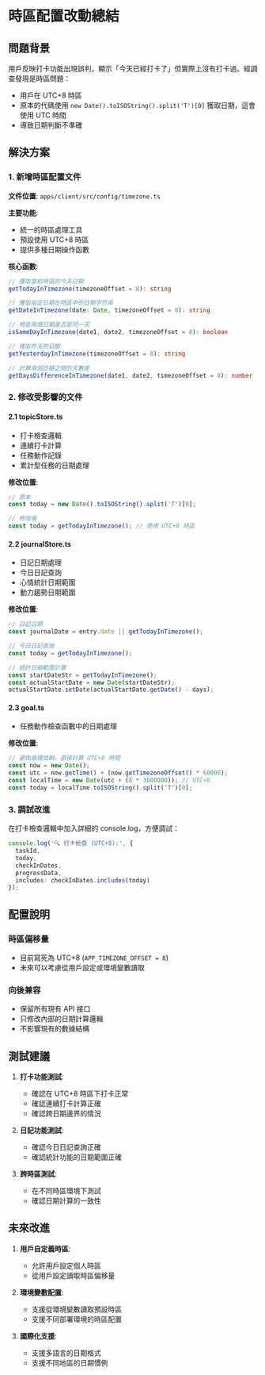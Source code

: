 # 時區配置改動總結

## 問題背景
用戶反映打卡功能出現誤判，顯示「今天已經打卡了」但實際上沒有打卡過。經調查發現是時區問題：
- 用戶在 UTC+8 時區
- 原本的代碼使用 `new Date().toISOString().split('T')[0]` 獲取日期，這會使用 UTC 時間
- 導致日期判斷不準確

## 解決方案

### 1. 新增時區配置文件
**文件位置**: `apps/client/src/config/timezone.ts`

**主要功能**:
- 統一的時區處理工具
- 預設使用 UTC+8 時區
- 提供多種日期操作函數

**核心函數**:
```typescript
// 獲取當前時區的今天日期
getTodayInTimezone(timezoneOffset = 8): string

// 獲取指定日期在時區中的日期字符串
getDateInTimezone(date: Date, timezoneOffset = 8): string

// 檢查兩個日期是否是同一天
isSameDayInTimezone(date1, date2, timezoneOffset = 8): boolean

// 獲取昨天的日期
getYesterdayInTimezone(timezoneOffset = 8): string

// 計算兩個日期之間的天數差
getDaysDifferenceInTimezone(date1, date2, timezoneOffset = 8): number
```

### 2. 修改受影響的文件

#### 2.1 topicStore.ts
- 打卡檢查邏輯
- 連續打卡計算
- 任務動作記錄
- 累計型任務的日期處理

**修改位置**:
```typescript
// 原本
const today = new Date().toISOString().split('T')[0];

// 修改後
const today = getTodayInTimezone(); // 使用 UTC+8 時區
```

#### 2.2 journalStore.ts
- 日記日期處理
- 今日日記查詢
- 心情統計日期範圍
- 動力趨勢日期範圍

**修改位置**:
```typescript
// 日記日期
const journalDate = entry.date || getTodayInTimezone();

// 今日日記查詢
const today = getTodayInTimezone();

// 統計日期範圍計算
const startDateStr = getTodayInTimezone();
const actualStartDate = new Date(startDateStr);
actualStartDate.setDate(actualStartDate.getDate() - days);
```

#### 2.3 goal.ts
- 任務動作檢查函數中的日期處理

**修改位置**:
```typescript
// 避免循環依賴，直接計算 UTC+8 時間
const now = new Date();
const utc = now.getTime() + (now.getTimezoneOffset() * 60000);
const localTime = new Date(utc + (8 * 3600000)); // UTC+8
const today = localTime.toISOString().split('T')[0];
```

### 3. 調試改進
在打卡檢查邏輯中加入詳細的 console.log，方便調試：

```typescript
console.log('🔍 打卡檢查 (UTC+8):', {
  taskId,
  today,
  checkInDates,
  progressData,
  includes: checkInDates.includes(today)
});
```

## 配置說明

### 時區偏移量
- 目前寫死為 UTC+8 (`APP_TIMEZONE_OFFSET = 8`)
- 未來可以考慮從用戶設定或環境變數讀取

### 向後兼容
- 保留所有現有 API 接口
- 只修改內部的日期計算邏輯
- 不影響現有的數據結構

## 測試建議

1. **打卡功能測試**:
   - 確認在 UTC+8 時區下打卡正常
   - 確認連續打卡計算正確
   - 確認跨日期邊界的情況

2. **日記功能測試**:
   - 確認今日日記查詢正確
   - 確認統計功能的日期範圍正確

3. **跨時區測試**:
   - 在不同時區環境下測試
   - 確認日期計算的一致性

## 未來改進

1. **用戶自定義時區**:
   - 允許用戶設定個人時區
   - 從用戶設定讀取時區偏移量

2. **環境變數配置**:
   - 支援從環境變數讀取預設時區
   - 支援不同部署環境的時區配置

3. **國際化支援**:
   - 支援多語言的日期格式
   - 支援不同地區的日期慣例 